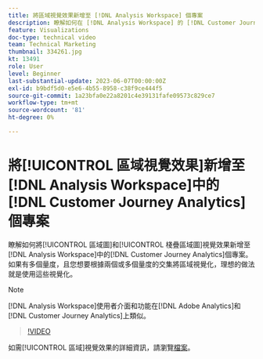 ```yaml
---
title: 將區域視覺效果新增至 [!DNL Analysis Workspace] 個專案
description: 瞭解如何在 [!DNL Analysis Workspace] 的 [!DNL Customer Journey Analytics]專案中新增區域圖和棧疊區域圖視覺效果。
feature: Visualizations
doc-type: technical video
team: Technical Marketing
thumbnail: 334261.jpg
kt: 13491
role: User
level: Beginner
last-substantial-update: 2023-06-07T00:00:00Z
exl-id: b9bdf5d0-e5e6-4b55-8958-c38f9ce444f5
source-git-commit: 1a23bfa0e22a8201c4e39131fafe09573c829ce7
workflow-type: tm+mt
source-wordcount: '81'
ht-degree: 0%

---
```


# 將[!UICONTROL 區域視覺效果]新增至[!DNL Analysis Workspace]中的[!DNL Customer Journey Analytics]個專案

瞭解如何將[!UICONTROL 區域圖]和[!UICONTROL 棧疊區域圖]視覺效果新增至[!DNL Analysis Workspace]中的[!DNL Customer Journey Analytics]個專案。 如果有多個量度，且您想要根據兩個或多個量度的交集將區域視覺化，理想的做法就是使用這些視覺化。

>[!NOTE]
>
>[!DNL Analysis Workspace]使用者介面和功能在[!DNL Adobe Analytics]和[!DNL Customer Journey Analytics]上類似。

>[!VIDEO](https://video.tv.adobe.com/v/334261/?quality=12&learn=on)

如需[!UICONTROL 區域]視覺效果的詳細資訊，請瀏覽[檔案](https://experienceleague.adobe.com/docs/analytics-platform/using/cja-workspace/visualizations/area.html?lang=zh-Hant)。
